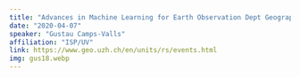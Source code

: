 ```yaml
---
title: "Advances in Machine Learning for Earth Observation Dept Geography -- University of Zurich, Switzerland"
date: "2020-04-07"
speaker: "Gustau Camps-Valls"
affiliation: "ISP/UV"
link: https://www.geo.uzh.ch/en/units/rs/events.html
img: gus18.webp
---
```

